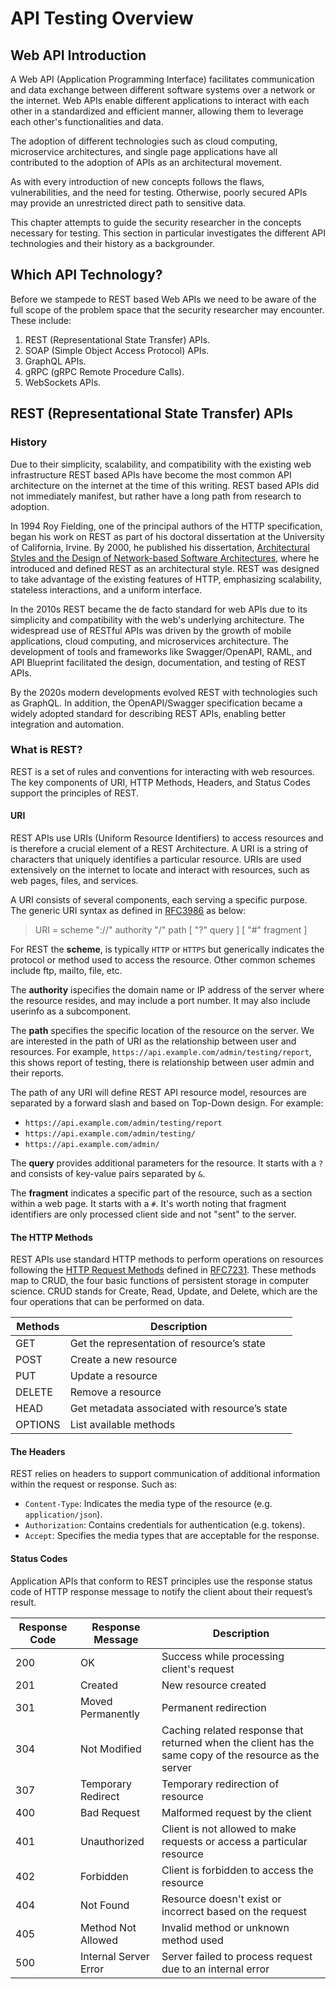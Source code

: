 # API Testing Overview

## Web API Introduction

A Web API (Application Programming Interface) facilitates communication and data exchange between different software systems over a network or the internet. Web APIs enable different applications to interact with each other in a standardized and efficient manner, allowing them to leverage each other's functionalities and data.  

The adoption of different technologies such as cloud computing, microservice architectures, and single page applications have all contributed to the adoption of APIs as an architectural movement.  

As with every introduction of new concepts follows the flaws, vulnerabilities, and the need for testing. Otherwise, poorly secured APIs may provide an unrestricted direct path to sensitive data.

This chapter attempts to guide the security researcher in the concepts necessary for testing. This section in particular investigates the different API technologies and their history as a backgrounder.  

## Which API Technology?

Before we stampede to REST based Web APIs we need to be aware of the full scope of the problem space that the security researcher may encounter. These include:

1. REST (Representational State Transfer) APIs.
2. SOAP (Simple Object Access Protocol) APIs.
3. GraphQL APIs.
4. gRPC (gRPC Remote Procedure Calls).
5. WebSockets APIs.

## REST (Representational State Transfer) APIs

### History
  
Due to their simplicity, scalability, and compatibility with the existing web infrastructure REST based APIs have become the most common API architecture on the internet at the time of this writing. REST based APIs did not immediately manifest, but rather have a long path from research to adoption.  

In 1994 Roy Fielding, one of the principal authors of the HTTP specification, began his work on REST as part of his doctoral dissertation at the University of California, Irvine. By 2000, he published his dissertation, [Architectural Styles and the Design of Network-based Software Architectures](https://ics.uci.edu/~fielding/pubs/dissertation/top.htm), where he introduced and defined REST as an architectural style. REST was designed to take advantage of the existing features of HTTP, emphasizing scalability, stateless interactions, and a uniform interface.

In the 2010s REST became the de facto standard for web APIs due to its simplicity and compatibility with the web's underlying architecture. The widespread use of RESTful APIs was driven by the growth of mobile applications, cloud computing, and microservices architecture. The development of tools and frameworks like Swagger/OpenAPI, RAML, and API Blueprint facilitated the design, documentation, and testing of REST APIs.

By the 2020s modern developments evolved REST with technologies such as GraphQL. In addition, the OpenAPI/Swagger specification became a widely adopted standard for describing REST APIs, enabling better integration and automation.

### What is REST?

REST is a set of rules and conventions for interacting with web resources. The key components of URI, HTTP Methods, Headers, and Status Codes support the principles of REST.

#### URI

REST APIs use URIs (Uniform Resource Identifiers) to access resources and is therefore a crucial element of a REST Architecture.  A URI is a string of characters that uniquely identifies a particular resource. URIs are used extensively on the internet to locate and interact with resources, such as web pages, files, and services.

A URI consists of several components, each serving a specific purpose. The generic URI syntax as defined in [RFC3986](https://tools.ietf.org/html/rfc3986) as below:

> URI = scheme "://" authority "/" path [ "?" query ] [ "#" fragment ]

For REST the **scheme**, is typically `HTTP` or `HTTPS` but generically indicates the protocol or method used to access the resource. Other common schemes include ftp, mailto, file, etc.

The **authority** ispecifies the domain name or IP address of the server where the resource resides, and may include a port number. It may also include userinfo as a subcomponent.

The **path** specifies the specific location of the resource on the server. We are interested in the path of URI as the relationship between user and resources. For example, `https://api.example.com/admin/testing/report`, this shows report of testing, there is relationship between user admin and their reports.

The path of any URI will define REST API resource model, resources are separated by a forward slash and based on Top-Down design.
For example:

- `https://api.example.com/admin/testing/report`
- `https://api.example.com/admin/testing/`
- `https://api.example.com/admin/`

The **query** provides additional parameters for the resource. It starts with a `?` and consists of key-value pairs separated by `&`.

The **fragment** indicates a specific part of the resource, such as a section within a web page. It starts with a `#`. It's worth noting that fragment identifiers are only processed client side and not "sent" to the server.

#### The HTTP Methods

REST APIs use standard HTTP methods to perform operations on resources following the [HTTP Request Methods](https://tools.ietf.org/html/rfc7231#section-4) defined in [RFC7231](https://tools.ietf.org/html/rfc7231). These methods map to CRUD, the four basic functions of persistent storage in computer science. CRUD stands for Create, Read, Update, and Delete, which are the four operations that can be performed on data.  

| Methods | Description                                   |
|---------|-----------------------------------------------|
| GET     | Get the representation of resource’s state    |
| POST    | Create a new resource                         |
| PUT     | Update a resource                             |
| DELETE  | Remove a resource                             |
| HEAD    | Get metadata associated with resource’s state |
| OPTIONS | List available methods                        |

#### The Headers

REST relies on headers to support communication of additional information within the request or response. Such as:

- `Content-Type`: Indicates the media type of the resource (e.g. `application/json`).
- `Authorization`: Contains credentials for authentication (e.g. tokens).
- `Accept`: Specifies the media types that are acceptable for the response.

#### Status Codes

Application APIs that conform to REST principles use the response status code of HTTP response message to notify the client about their request’s result.  

| Response Code | Response Message      | Description   |
|---------------|-----------------------|--------------------------------------------------------------------------------------------------------|
| 200           | OK                    | Success while processing client's request                                                              |
| 201           | Created               | New resource created                                                                                   |
| 301           | Moved Permanently     | Permanent redirection                                                                                  |
| 304           | Not Modified          | Caching related response that returned when the client has the same copy of the resource as the server |
| 307           | Temporary Redirect    | Temporary redirection of resource                                                                      |
| 400           | Bad Request           | Malformed request by the client                                                                        |
| 401           | Unauthorized          | Client is not allowed to make requests or access a particular resource                                 |
| 402           | Forbidden             | Client is forbidden to access the resource                                                             |
| 404           | Not Found             | Resource doesn't exist or incorrect based on the request                                               |
| 405           | Method Not Allowed    | Invalid method or unknown method used                                                                  |
| 500           | Internal Server Error | Server failed to process request due to an internal error        |
